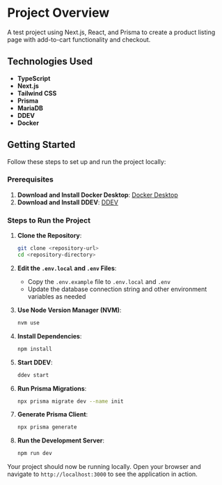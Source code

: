 # Project Overview

A test project using Next.js, React, and Prisma to create a product listing page with add-to-cart functionality and checkout.

## Technologies Used

- **TypeScript**
- **Next.js**
- **Tailwind CSS**
- **Prisma**
- **MariaDB**
- **DDEV**
- **Docker**

## Getting Started

Follow these steps to set up and run the project locally:

### Prerequisites

1. **Download and Install Docker Desktop**: [Docker Desktop](https://www.docker.com/products/docker-desktop)
2. **Download and Install DDEV**: [DDEV](https://ddev.readthedocs.io/en/stable/#installation)

### Steps to Run the Project

1. **Clone the Repository**:
    ```sh
    git clone <repository-url>
    cd <repository-directory>
    ```

2. **Edit the `.env.local` and `.env` Files**:
    - Copy the `.env.example` file to `.env.local` and `.env`
    - Update the database connection string and other environment variables as needed

3. **Use Node Version Manager (NVM)**:
    ```sh
    nvm use
    ```

4. **Install Dependencies**:
    ```sh
    npm install
    ```

5. **Start DDEV**:
    ```sh
    ddev start
    ```

6. **Run Prisma Migrations**:
    ```sh
    npx prisma migrate dev --name init
    ```

7. **Generate Prisma Client**:
    ```sh
    npx prisma generate
    ```

8. **Run the Development Server**:
    ```sh
    npm run dev
    ```

Your project should now be running locally. Open your browser and navigate to `http://localhost:3000` to see the application in action.